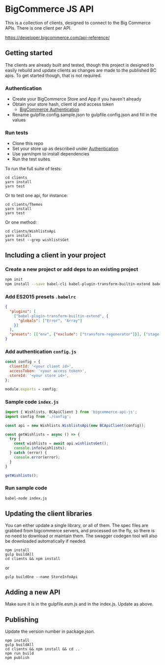 # BigCommerce JS API

This is a collection of clients, designed to connect to the Big Commerce APIs. There is one
client per API.

https://developer.bigcommerce.com/api-reference/

## Getting started

The clients are already built and tested, though this project is designed to easily rebuild and update
clients as changes are made to the published BC apis. To get started though, that is not required.

### Authentication

* Create your BigCommerce Store and App if you haven't already
* Obtain your store hash, client id and access token
  * [BigCommerce Authentication](https://developer.bigcommerce.com/api-docs/getting-started/authentication/rest-api-authentication#obtaining-store-api-credentials#obtaining-store-api-credentials)
* Rename gulpfile.config.sample.json to gulpfile.config.json and fill in the values

### Run tests

* Clone this repo
* Set your store up as described under [Authentication](#authentication)
* Use yarn/npm to install dependencies
* Run the test suites

To run the full suite of tests: 

```
cd clients
yarn install
yarn test
```

Or to test one api, for instance:

```
cd clients/Themes
yarn install
yarn test
```

Or one method:

```
cd clients/WishlistsApi
yarn install
yarn test --grep wishlistsGet
```

## Including a client in your project

### Create a new project or add deps to an existing project

```bash
npm init
npm install --save babel-cli babel-plugin-transform-builtin-extend babel-preset-env babel-preset-stage-0 bigcommerce-api-js
```

### Add ES2015 presets **`.babelrc`**

```json
{
  "plugins": [
    ["babel-plugin-transform-builtin-extend", {
      "globals": ["Error", "Array"]
    }]
  ],
  "presets": [["env", {"exclude": ["transform-regenerator"]}], ["stage-0"]]
}
```

### Add authentication **`config.js`**

```js
const config = {
  clientId: '<your client id>',
  accessToken: '<your access token>',
  storeId: '<your store id>',
};

module.exports = config;
```

### Sample code **`index.js`**

```js
import { Wishlists, BCApiClient } from 'bigcommerce-api-js';
import config from './config';

const api = new Wishlists.WishlistsApi(new BCApiClient(config));

const getWishlists = async () => {
  try {
    const wishlists = await api.wishlistsGet();
    console.info(wishlists);
  } catch (error) {
    console.error(error);
  }
}

getWishlists();
```

### Run sample code

```bash
babel-node index.js
```

## Updating the client libraries

You can either update a single library, or all of them. The spec files are grabbed from bigcommerce servers, and processed on the fly, so
there is no need to download or maintain them. The swagger codegen tool will also be downloaded automatically if needed.

```
npm install
gulp buildAll
cd clients && npm install
```

or

```
gulp buildOne --name StoreInfoApi
```

## Adding a new API

Make sure it is in the gulpfile.esm.js and in the index.js. Update as above.

## Publishing

Update the version number in package.json.

```
npm install
gulp buildAll
cd clients && npm install && cd ..
npm run build
npm publish
```
